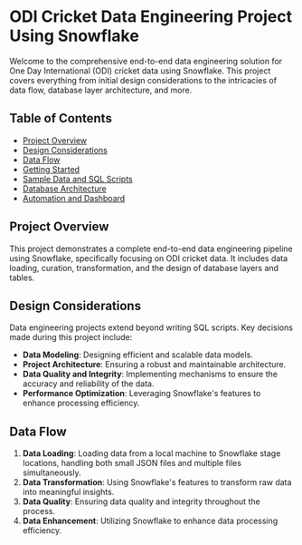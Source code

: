 # ODI Cricket Data Engineering Project Using Snowflake

Welcome to the comprehensive end-to-end data engineering solution for One Day International (ODI) cricket data using Snowflake. This project covers everything from initial design considerations to the intricacies of data flow, database layer architecture, and more.

## Table of Contents

- [Project Overview](#project-overview)
- [Design Considerations](#design-considerations)
- [Data Flow](#data-flow)
- [Getting Started](#getting-started)
- [Sample Data and SQL Scripts](#sample-data-and-sql-scripts)
- [Database Architecture](#database-architecture)
- [Automation and Dashboard](#automation-and-dashboard)

## Project Overview

This project demonstrates a complete end-to-end data engineering pipeline using Snowflake, specifically focusing on ODI cricket data. It includes data loading, curation, transformation, and the design of database layers and tables.

## Design Considerations

Data engineering projects extend beyond writing SQL scripts. Key decisions made during this project include:

- **Data Modeling**: Designing efficient and scalable data models.
- **Project Architecture**: Ensuring a robust and maintainable architecture.
- **Data Quality and Integrity**: Implementing mechanisms to ensure the accuracy and reliability of the data.
- **Performance Optimization**: Leveraging Snowflake's features to enhance processing efficiency.

## Data Flow

1. **Data Loading**: Loading data from a local machine to Snowflake stage locations, handling both small JSON files and multiple files simultaneously.
2. **Data Transformation**: Using Snowflake's features to transform raw data into meaningful insights.
3. **Data Quality**: Ensuring data quality and integrity throughout the process.
4. **Data Enhancement**: Utilizing Snowflake to enhance data processing efficiency.


